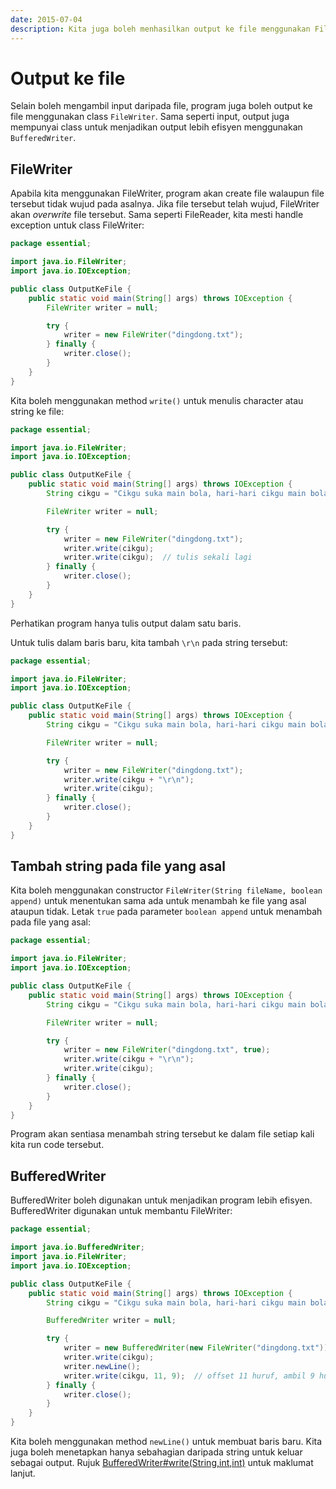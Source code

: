 ```yaml
---
date: 2015-07-04
description: Kita juga boleh menhasilkan output ke file menggunakan FileWriter. FileWriter juga boleh dibantu oleh BufferedWriter untuk lebih efisyen.
---
```


# Output ke file

Selain boleh mengambil input daripada file, program juga boleh output ke
file menggunakan class `FileWriter`. Sama seperti input, output juga
mempunyai class untuk menjadikan output lebih efisyen menggunakan
`BufferedWriter`.

## FileWriter

Apabila kita menggunakan FileWriter, program akan create file walaupun
file tersebut tidak wujud pada asalnya. Jika file tersebut telah wujud,
FileWriter akan _overwrite_ file tersebut. Sama seperti FileReader,
kita mesti handle exception untuk class FileWriter:

```java
package essential;

import java.io.FileWriter;
import java.io.IOException;

public class OutputKeFile {
    public static void main(String[] args) throws IOException {
        FileWriter writer = null;

        try {
            writer = new FileWriter("dingdong.txt");
        } finally {
            writer.close();
        }
    }
}
```

Kita boleh menggunakan method `write()` untuk menulis character atau
string ke file:

```java
package essential;

import java.io.FileWriter;
import java.io.IOException;

public class OutputKeFile {
    public static void main(String[] args) throws IOException {
        String cikgu = "Cikgu suka main bola, hari-hari cikgu main bola";

        FileWriter writer = null;

        try {
            writer = new FileWriter("dingdong.txt");
            writer.write(cikgu);
            writer.write(cikgu);  // tulis sekali lagi
        } finally {
            writer.close();
        }
    }
}
```

Perhatikan program hanya tulis output dalam satu baris.

Untuk tulis dalam  baris baru, kita tambah `\r\n` pada string tersebut:

```java
package essential;

import java.io.FileWriter;
import java.io.IOException;

public class OutputKeFile {
    public static void main(String[] args) throws IOException {
        String cikgu = "Cikgu suka main bola, hari-hari cikgu main bola";

        FileWriter writer = null;

        try {
            writer = new FileWriter("dingdong.txt");
            writer.write(cikgu + "\r\n");
            writer.write(cikgu);
        } finally {
            writer.close();
        }
    }
}
```

## Tambah string pada file yang asal

Kita boleh menggunakan constructor `FileWriter(String fileName, boolean
append)` untuk menentukan sama ada untuk menambah ke file yang asal
ataupun tidak. Letak `true` pada parameter `boolean append` untuk
menambah pada file yang asal:

```java
package essential;

import java.io.FileWriter;
import java.io.IOException;

public class OutputKeFile {
    public static void main(String[] args) throws IOException {
        String cikgu = "Cikgu suka main bola, hari-hari cikgu main bola";

        FileWriter writer = null;

        try {
            writer = new FileWriter("dingdong.txt", true);
            writer.write(cikgu + "\r\n");
            writer.write(cikgu);
        } finally {
            writer.close();
        }
    }
}
```

Program akan sentiasa menambah string tersebut ke dalam file setiap kali
kita run code tersebut.

## BufferedWriter

BufferedWriter boleh digunakan untuk menjadikan program lebih efisyen.
BufferedWriter digunakan untuk membantu FileWriter:

```java
package essential;

import java.io.BufferedWriter;
import java.io.FileWriter;
import java.io.IOException;

public class OutputKeFile {
    public static void main(String[] args) throws IOException {
        String cikgu = "Cikgu suka main bola, hari-hari cikgu main bola";

        BufferedWriter writer = null;

        try {
            writer = new BufferedWriter(new FileWriter("dingdong.txt"));
            writer.write(cikgu);
            writer.newLine();
            writer.write(cikgu, 11, 9);  // offset 11 huruf, ambil 9 huruf
        } finally {
            writer.close();
        }
    }
}
```

Kita boleh menggunakan method `newLine()` untuk membuat baris baru. Kita juga
boleh menetapkan hanya sebahagian daripada string untuk keluar sebagai output.
Rujuk [BufferedWriter#write(String,int,int)][BufferedWriter docs] untuk maklumat
lanjut.

[BufferedWriter docs]: https://docs.oracle.com/javase/7/docs/api/java/io/BufferedWriter.html#write(java.lang.String,%20int,%20int)
